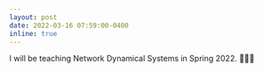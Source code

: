 ```yaml
---
layout: post
date: 2022-03-16 07:59:00-0400
inline: true
---
```


I will be teaching Network Dynamical Systems in Spring 2022. 👨🏼‍🏫
